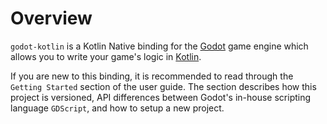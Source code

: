 # Overview
`godot-kotlin` is a Kotlin Native binding for the [Godot](https://godotengine.org) game engine which allows you to write your game's logic in [Kotlin](https://kotlinlang.org).

If you are new to this binding, it is recommended to read through the `Getting Started` section of the user guide. The section describes how this project is versioned, API differences between Godot's in-house scripting language `GDScript`, and how to setup a new project.